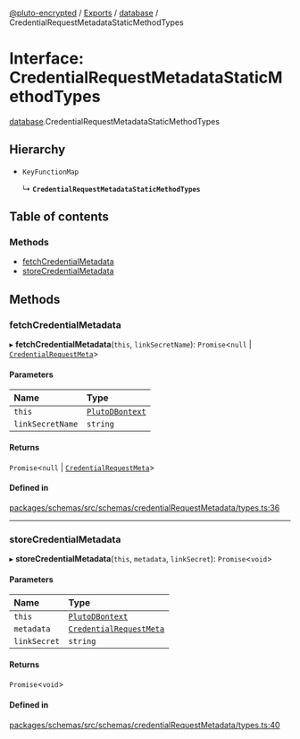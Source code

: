 [@pluto-encrypted](../README.md) / [Exports](../modules.md) / [database](../modules/database-1.md) / CredentialRequestMetadataStaticMethodTypes

# Interface: CredentialRequestMetadataStaticMethodTypes

[database](../modules/database-1.md).CredentialRequestMetadataStaticMethodTypes

## Hierarchy

- `KeyFunctionMap`

  ↳ **`CredentialRequestMetadataStaticMethodTypes`**

## Table of contents

### Methods

- [fetchCredentialMetadata](database-1.CredentialRequestMetadataStaticMethodTypes.md#fetchcredentialmetadata)
- [storeCredentialMetadata](database-1.CredentialRequestMetadataStaticMethodTypes.md#storecredentialmetadata)

## Methods

### fetchCredentialMetadata

▸ **fetchCredentialMetadata**(`this`, `linkSecretName`): `Promise`\<``null`` \| [`CredentialRequestMeta`](database-1.WALLET_SDK_DOMAIN.Anoncreds.CredentialRequestMeta.md)\>

#### Parameters

| Name | Type |
| :------ | :------ |
| `this` | [`PlutoDBontext`](../modules/database-1.md#plutodbontext) |
| `linkSecretName` | `string` |

#### Returns

`Promise`\<``null`` \| [`CredentialRequestMeta`](database-1.WALLET_SDK_DOMAIN.Anoncreds.CredentialRequestMeta.md)\>

#### Defined in

[packages/schemas/src/schemas/credentialRequestMetadata/types.ts:36](https://github.com/atala-community-projects/pluto-encrypted/blob/a4b16d4/packages/schemas/src/schemas/credentialRequestMetadata/types.ts#L36)

___

### storeCredentialMetadata

▸ **storeCredentialMetadata**(`this`, `metadata`, `linkSecret`): `Promise`\<`void`\>

#### Parameters

| Name | Type |
| :------ | :------ |
| `this` | [`PlutoDBontext`](../modules/database-1.md#plutodbontext) |
| `metadata` | [`CredentialRequestMeta`](database-1.WALLET_SDK_DOMAIN.Anoncreds.CredentialRequestMeta.md) |
| `linkSecret` | `string` |

#### Returns

`Promise`\<`void`\>

#### Defined in

[packages/schemas/src/schemas/credentialRequestMetadata/types.ts:40](https://github.com/atala-community-projects/pluto-encrypted/blob/a4b16d4/packages/schemas/src/schemas/credentialRequestMetadata/types.ts#L40)
